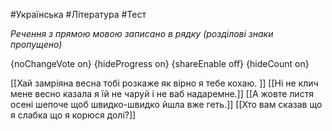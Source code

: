 #Українська #Література #Тест

*Речення з прямою мовою записано в рядку (розділові знаки пропущено)*

{noChangeVote on}
{hideProgress on}
{shareEnable off}
{hideCount on}

[[Хай замріяна весна тобі розкаже як вірно я тебе кохаю. ]]
[[Ні не клич мене весно казала я їй не чаруй і не ваб надаремне.]]
[[А жовте листя осені шепоче щоб швидко-швидко йшла вже геть.]]
[[Хто вам сказав що я слабка що я корюся долі?]]
